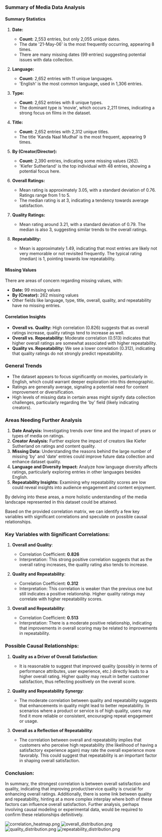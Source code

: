 ### Summary of Media Data Analysis

#### Summary Statistics
1. **Date:**
   - **Count:** 2,553 entries, but only 2,055 unique dates.
   - The date '21-May-06' is the most frequently occurring, appearing 8 times.
   - There are many missing dates (99 entries) suggesting potential issues with data collection.

2. **Language:**
   - **Count:** 2,652 entries with 11 unique languages.
   - 'English' is the most common language, used in 1,306 entries.

3. **Type:**
   - **Count:** 2,652 entries with 8 unique types.
   - The dominant type is 'movie', which occurs 2,211 times, indicating a strong focus on films in the dataset.

4. **Title:**
   - **Count:** 2,652 entries with 2,312 unique titles.
   - The title 'Kanda Naal Mudhal' is the most frequent, appearing 9 times.

5. **By (Creator/Director):**
   - **Count:** 2,390 entries, indicating some missing values (262).
   - 'Kiefer Sutherland' is the top individual with 48 entries, showing a potential focus here.

6. **Overall Ratings:**
   - Mean rating is approximately 3.05, with a standard deviation of 0.76. Ratings range from 1 to 5.
   - The median rating is at 3, indicating a tendency towards average satisfaction.

7. **Quality Ratings:**
   - Mean rating around 3.21, with a standard deviation of 0.79. The median is also 3, suggesting similar trends to the overall ratings.

8. **Repeatability:**
   - Mean is approximately 1.49, indicating that most entries are likely not very memorable or not revisited frequently. The typical rating (median) is 1, pointing towards low repeatability.

#### Missing Values
There are areas of concern regarding missing values, with:
- **Date:** 99 missing values
- **By (Creator):** 262 missing values
- Other fields like language, type, title, overall, quality, and repeatability have no missing entries.

#### Correlation Insights
- **Overall vs. Quality:** High correlation (0.826) suggests that as overall ratings increase, quality ratings tend to increase as well.
- **Overall vs. Repeatability:** Moderate correlation (0.513) indicates that higher overall ratings are somewhat associated with higher repeatability.
- **Quality vs. Repeatability:** We see a lower correlation (0.312), indicating that quality ratings do not strongly predict repeatability.

### General Trends
- The dataset appears to focus significantly on movies, particularly in English, which could warrant deeper exploration into this demographic.
- Ratings are generally average, signaling a potential need for content improvement or diversification.
- High levels of missing data in certain areas might signify data collection challenges, particularly regarding the 'by' field (likely indicating creators).

### Areas Needing Further Analysis
1. **Date Analysis:** Investigating trends over time and the impact of years or types of media on ratings.
2. **Creator Analysis:** Further explore the impact of creators like Kiefer Sutherland on ratings and content quality.
3. **Missing Data:** Understanding the reasons behind the large number of missing 'by' and 'date' entries could improve future data collection and enhance dataset quality.
4. **Language and Diversity Impact:** Analyze how language diversity affects ratings, particularly exploring entries in other languages besides English.
5. **Repeatability Insights:** Examining why repeatability scores are low could reveal insights into audience engagement and content enjoyment.

By delving into these areas, a more holistic understanding of the media landscape represented in this dataset could be attained.

Based on the provided correlation matrix, we can identify a few key variables with significant correlations and speculate on possible causal relationships.

### Key Variables with Significant Correlations:

1. **Overall and Quality**: 
   - Correlation Coefficient: **0.826**
   - Interpretation: This strong positive correlation suggests that as the overall rating increases, the quality rating also tends to increase. 

2. **Quality and Repeatability**: 
   - Correlation Coefficient: **0.312**
   - Interpretation: This correlation is weaker than the previous one but still indicates a positive relationship. Higher quality ratings may correlate with higher repeatability scores.

3. **Overall and Repeatability**: 
   - Correlation Coefficient: **0.513**
   - Interpretation: There is a moderate positive relationship, indicating that improvements in overall scoring may be related to improvements in repeatability.

### Possible Causal Relationships:

1. **Quality as a Driver of Overall Satisfaction**:
   - It is reasonable to suggest that improved quality (possibly in terms of performance attributes, user experience, etc.) directly leads to a higher overall rating. Higher quality may result in better customer satisfaction, thus reflecting positively on the overall score.

2. **Quality and Repeatability Synergy**:
   - The moderate correlation between quality and repeatability suggests that enhancements in quality might lead to better repeatability. In scenarios where a product or service is of high quality, users may find it more reliable or consistent, encouraging repeat engagement or usage.

3. **Overall as a Reflection of Repeatability**:
   - The correlation between overall and repeatability implies that customers who perceive high repeatability (the likelihood of having a satisfactory experience again) may rate the overall experience more favorably. This could suggest that repeatability is an important factor in shaping overall satisfaction.

### Conclusion:
In summary, the strongest correlation is between overall satisfaction and quality, indicating that improving product/service quality is crucial for enhancing overall ratings. Additionally, there is some link between quality and repeatability, hinting at a more complex interplay where both of these factors can influence overall satisfaction. Further analysis, perhaps involving causal modeling or experimental data, would be required to confirm these relationships definitively.

![correlation_heatmap.png](correlation_heatmap.png)
![overall_distribution.png](overall_distribution.png)
![quality_distribution.png](quality_distribution.png)
![repeatability_distribution.png](repeatability_distribution.png)